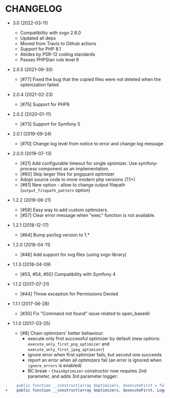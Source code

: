 CHANGELOG
=========

* 3.0 (2022-03-11)

  * Compatibility with svgo 2.8.0
  * Updated all deps
  * Moved from Travis to Github actions
  * Support for PHP 8.1
  * Abides by PSR-12 coding standards
  * Passes PHPStan rule level 6

* 2.0.5 (2021-09-30)

  * [#77] Fixed the bug that the copied files were not deleted when the optimization failed

* 2.0.4 (2021-02-23)

  * [#75] Support for PHP8

* 2.0.2 (2020-01-11)

  * [#73] Support for Symfony 5

* 2.0.1 (2019-09-24)

  * [#70] Change log level from notice to error and change log message

* 2.0.0 (2019-07-13)

  * [#21] Add configurable timeout for single optimizer. Use
    symfony-process component as an implementation.
  * [#60] Skip larger files for pngquant optimizer
  * Adopt source code to more modern php versions (7.1+)
  * [#61] New option - allow to change output filepath
    (`output_filepath_pattern` option)

* 1.2.2 (2019-06-21)

  * [#58] Easy way to add custom optimizers.
  * [#57] Clear error message when "exec" function is not available.

* 1.2.1 (2018-12-17)

  * [#64] Bump psr/log version to 1.*

* 1.2.0 (2018-04-11)

  * [#46] Add support for svg files (using svgo library)

* 1.1.3 (2018-04-09)

  * [#53, #54, #50] Compatibility with Symfony 4

* 1.1.2 (2017-07-21)

  * [#44] Throw exception for Permissions Denied

* 1.1.1 (2017-06-28)

  * [#30] Fix "Command not found" issue related to open_basedir

* 1.1.0 (2017-03-25)

  * [#8] Chain optimizers' better behaviour:
    * execute only first successful optimizer by default (new options: `execute_only_first_png_optimizer` and `execute_only_first_jpeg_optimizer`)
    * ignore error when first optimizer fails, but second one succeeds
    * report an error when all optimizers fail (an error is ignored when `ignore_errors` is enabled)
    * BC break - `ChainOptimizer` constructor now requires 2nd parameter, and adds 3rd parameter logger:
```diff
-    public function __construct(array $optimizers, $executeFirst = false)
+    public function __construct(array $optimizers, $executeFirst, LoggerInterface $logger)
```
